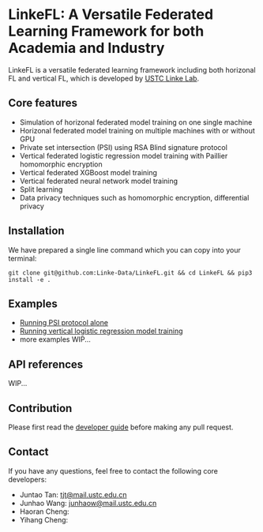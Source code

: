 # LinkeFL: A Versatile Federated Learning Framework for both Academia and Industry

LinkeFL is a versatile federated learning framework including both horizonal FL and vertical FL, which is developed by [USTC Linke Lab](http://linke.ustc.edu.cn/).


## Core features
* Simulation of horizonal federated model training on one single machine
* Horizonal federated model training on multiple machines with or without GPU
* Private set intersection (PSI) using RSA Blind signature protocol
* Vertical federated logistic regression model training with Paillier homomorphic encryption 
* Vertical federated XGBoost model training 
* Vertical federated neural network model training
* Split learning 
* Data privacy techniques such as homomorphic encryption, differential privacy





## Installation
We have prepared a single line command which you can copy into your terminal: 
``` shell
git clone git@github.com:Linke-Data/LinkeFL.git && cd LinkeFL && pip3 install -e .
```

## Examples 
* [Running PSI protocol alone](./examples/psi-alone/README.md)
* [Running vertical logistic regression model training](./examples/psi-lr/README.md)
* more examples WIP...

## API references 
WIP...

## Contribution
Please first read the [developer guide]() before making any pull request. 

## Contact 
If you have any questions, feel free to contact the following core developers:

* Juntao Tan: tjt@mail.ustc.edu.cn
* Junhao Wang: junhaow@mail.ustc.edu.cn
* Haoran Cheng:
* Yihang Cheng: